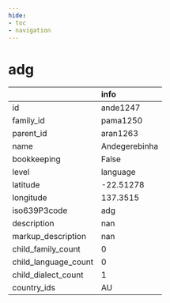 ```yaml
---
hide:
- toc
- navigation
---
```

# adg
|                      | info          |
|:---------------------|:--------------|
| id                   | ande1247      |
| family_id            | pama1250      |
| parent_id            | aran1263      |
| name                 | Andegerebinha |
| bookkeeping          | False         |
| level                | language      |
| latitude             | -22.51278     |
| longitude            | 137.3515      |
| iso639P3code         | adg           |
| description          | nan           |
| markup_description   | nan           |
| child_family_count   | 0             |
| child_language_count | 0             |
| child_dialect_count  | 1             |
| country_ids          | AU            |